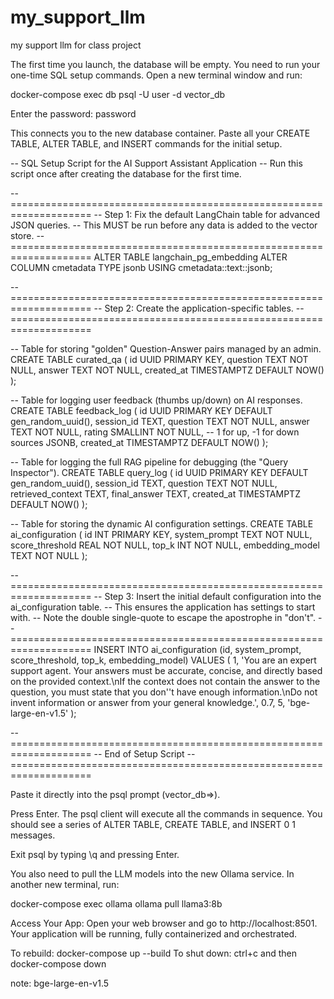 # my_support_llm
my support llm for class project

The first time you launch, the database will be empty. You need to run your one-time SQL setup commands. Open a new terminal window and run:

docker-compose exec db psql -U user -d vector_db

Enter the password: password

This connects you to the new database container. Paste all your CREATE TABLE, ALTER TABLE, and INSERT commands for the initial setup.

-- SQL Setup Script for the AI Support Assistant Application
-- Run this script once after creating the database for the first time.

-- ====================================================================
-- Step 1: Fix the default LangChain table for advanced JSON queries.
-- This MUST be run before any data is added to the vector store.
-- ====================================================================
ALTER TABLE langchain_pg_embedding ALTER COLUMN cmetadata TYPE jsonb USING cmetadata::text::jsonb;

-- ====================================================================
-- Step 2: Create the application-specific tables.
-- ====================================================================

-- Table for storing "golden" Question-Answer pairs managed by an admin.
CREATE TABLE curated_qa (
    id UUID PRIMARY KEY,
    question TEXT NOT NULL,
    answer TEXT NOT NULL,
    created_at TIMESTAMPTZ DEFAULT NOW()
);

-- Table for logging user feedback (thumbs up/down) on AI responses.
CREATE TABLE feedback_log (
    id UUID PRIMARY KEY DEFAULT gen_random_uuid(),
    session_id TEXT,
    question TEXT NOT NULL,
    answer TEXT NOT NULL,
    rating SMALLINT NOT NULL, -- 1 for up, -1 for down
    sources JSONB,
    created_at TIMESTAMPTZ DEFAULT NOW()
);

-- Table for logging the full RAG pipeline for debugging (the "Query Inspector").
CREATE TABLE query_log (
    id UUID PRIMARY KEY DEFAULT gen_random_uuid(),
    session_id TEXT,
    question TEXT NOT NULL,
    retrieved_context TEXT,
    final_answer TEXT,
    created_at TIMESTAMPTZ DEFAULT NOW()
);

-- Table for storing the dynamic AI configuration settings.
CREATE TABLE ai_configuration (
    id INT PRIMARY KEY,
    system_prompt TEXT NOT NULL,
    score_threshold REAL NOT NULL,
    top_k INT NOT NULL,
    embedding_model TEXT NOT NULL
);

-- ====================================================================
-- Step 3: Insert the initial default configuration into the ai_configuration table.
-- This ensures the application has settings to start with.
-- Note the double single-quote to escape the apostrophe in "don't".
-- ====================================================================
INSERT INTO ai_configuration (id, system_prompt, score_threshold, top_k, embedding_model) VALUES (
    1,
    'You are an expert support agent. Your answers must be accurate, concise, and directly based on the provided context.\nIf the context does not contain the answer to the question, you must state that you don''t have enough information.\nDo not invent information or answer from your general knowledge.',
    0.7,
    5,
    'bge-large-en-v1.5'
);

-- ====================================================================
-- End of Setup Script
-- ====================================================================

Paste it directly into the psql prompt (vector_db=>).

Press Enter. The psql client will execute all the commands in sequence. You should see a series of ALTER TABLE, CREATE TABLE, and INSERT 0 1 messages.

Exit psql by typing \q and pressing Enter.


You also need to pull the LLM models into the new Ollama service. In another new terminal, run:

docker-compose exec ollama ollama pull llama3:8b

Access Your App: Open your web browser and go to http://localhost:8501. Your application will be running, fully containerized and orchestrated.

To rebuild: docker-compose up --build
To shut down: ctrl+c and then docker-compose down

note: bge-large-en-v1.5
